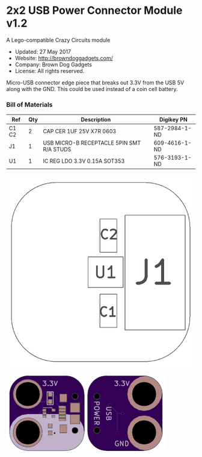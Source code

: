 <!--- start title --->
# 2x2 USB Power Connector Module v1.2
A Lego-compatible Crazy Circuits module

- Updated: 27 May 2017
- Website: http://browndoggadgets.com/
- Company: Brown Dog Gadgets
- License: All rights reserved.
<!--- end title --->

Micro-USB connector edge piece that breaks out 3.3V from the USB 5V along with the GND. This could be used instead of a coin cell battery. 

<!--- bom start --->
### Bill of Materials

|Ref|Qty|Description|Digikey PN|
|---|---|-----------|------|
|C1 C2|2|CAP CER 1UF 25V X7R 0603|587-2984-1-ND|
|J1|1|USB MICRO-B RECEPTACLE 5PIN SMT R/A STUDS|609-4616-1-ND|
|U1|1|IC REG LDO 3.3V 0.15A SOT353|576-3193-1-ND|


<!--- bom end --->

![Assembly Diagram](assembly.png)

![Gerber Preview](preview.png)

